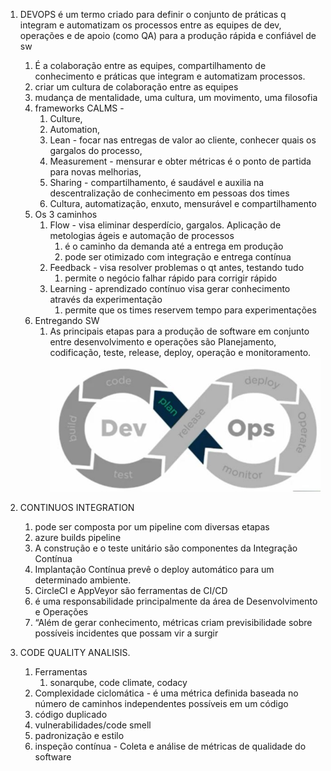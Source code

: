 1. DEVOPS é um termo criado para definir o conjunto de práticas q integram e automatizam os processos entre as equipes de dev, operações e de apoio (como QA) para a produção rápida e confiável de sw
   1. É a colaboração entre as equipes, compartilhamento de conhecimento e práticas que integram e automatizam processos.
   2. criar um cultura de colaboração entre as equipes
   3. mudança de mentalidade, uma cultura, um movimento, uma filosofia
   4. frameworks CALMS - 
      1. Culture, 
      2. Automation,   
      3. Lean - focar nas entregas de valor ao cliente, conhecer quais os gargalos do processo, 
      4. Measurement - mensurar e obter métricas é o ponto de partida para novas melhorias, 
      5. Sharing - compartilhamento, é saudável e auxilia na descentralização de conhecimento em pessoas dos times
      6. Cultura, automatização, enxuto, mensurável e compartilhamento
   5. Os 3 caminhos
      1. Flow - visa eliminar desperdício, gargalos. Aplicação de metologias ágeis e automação de processos
         1. é o caminho da demanda até a entrega em produção
         2. pode ser otimizado com integração e entrega contínua
      2. Feedback - visa resolver problemas o qt antes, testando tudo
         1. permite o negócio falhar rápido para corrigir rápido
      3. Learning - aprendizado contínuo visa gerar conhecimento através da experimentação
         1. permite que os times reservem tempo para experimentações
   6. Entregando SW 
      1. As principais etapas para a produção de software em conjunto entre desenvolvimento e operações são Planejamento, codificação, teste, release, deploy, operação e monitoramento.
    ![Entregando SW](..\imgs\devops.JPG)

2. CONTINUOS INTEGRATION   
   1. pode ser composta por um pipeline com diversas etapas
   2. azure builds pipeline
   3. A construção e o teste unitário são componentes da Integração Contínua
   4. Implantação Contínua prevê o deploy automático para um determinado ambiente.
   5. CircleCI e AppVeyor são ferramentas de CI/CD
   6. é uma responsabilidade principalmente da área de Desenvolvimento e Operações
   7. “Além de gerar conhecimento, métricas criam previsibilidade sobre possíveis incidentes que possam vir a surgir

3. CODE QUALITY ANALISIS.
   1. Ferramentas
      1. sonarqube, code climate, codacy
   2. Complexidade ciclomática - é uma métrica definida baseada no número de caminhos independentes possíveis em um código
   3. código duplicado
   4. vulnerabilidades/code smell
   5. padronização e estilo
   6. inspeção contínua - Coleta e análise de métricas de qualidade do software

